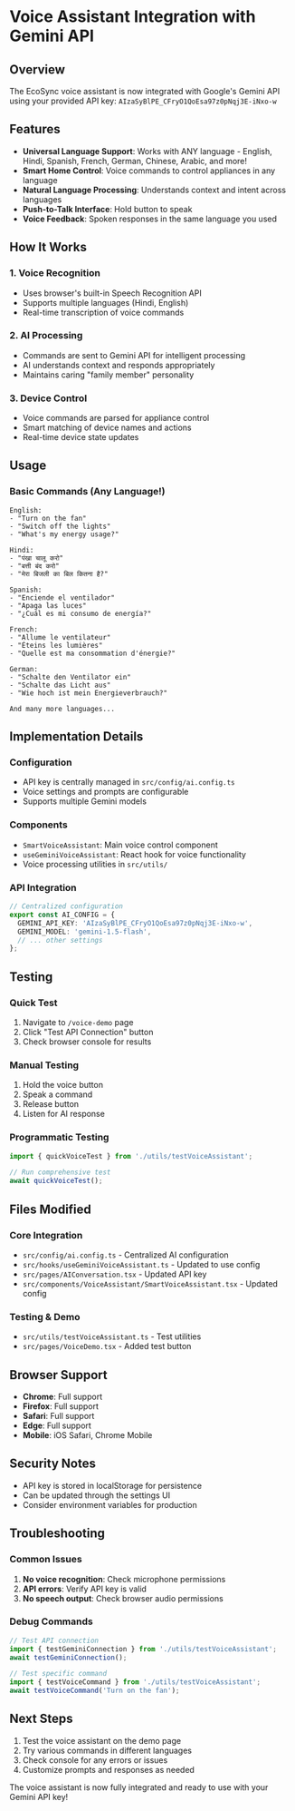 # Voice Assistant Integration with Gemini API

## Overview
The EcoSync voice assistant is now integrated with Google's Gemini API using your provided API key: `AIzaSyBlPE_CFryO1QoEsa97z0pNqj3E-iNxo-w`

## Features
- **Universal Language Support**: Works with ANY language - English, Hindi, Spanish, French, German, Chinese, Arabic, and more!
- **Smart Home Control**: Voice commands to control appliances in any language
- **Natural Language Processing**: Understands context and intent across languages
- **Push-to-Talk Interface**: Hold button to speak
- **Voice Feedback**: Spoken responses in the same language you used

## How It Works

### 1. Voice Recognition
- Uses browser's built-in Speech Recognition API
- Supports multiple languages (Hindi, English)
- Real-time transcription of voice commands

### 2. AI Processing
- Commands are sent to Gemini API for intelligent processing
- AI understands context and responds appropriately
- Maintains caring "family member" personality

### 3. Device Control
- Voice commands are parsed for appliance control
- Smart matching of device names and actions
- Real-time device state updates

## Usage

### Basic Commands (Any Language!)
```
English:
- "Turn on the fan"
- "Switch off the lights"
- "What's my energy usage?"

Hindi:
- "पंखा चालू करो"
- "बत्ती बंद करो"
- "मेरा बिजली का बिल कितना है?"

Spanish:
- "Enciende el ventilador"
- "Apaga las luces"
- "¿Cuál es mi consumo de energía?"

French:
- "Allume le ventilateur"
- "Éteins les lumières"
- "Quelle est ma consommation d'énergie?"

German:
- "Schalte den Ventilator ein"
- "Schalte das Licht aus"
- "Wie hoch ist mein Energieverbrauch?"

And many more languages...
```

## Implementation Details

### Configuration
- API key is centrally managed in `src/config/ai.config.ts`
- Voice settings and prompts are configurable
- Supports multiple Gemini models

### Components
- `SmartVoiceAssistant`: Main voice control component
- `useGeminiVoiceAssistant`: React hook for voice functionality
- Voice processing utilities in `src/utils/`

### API Integration
```typescript
// Centralized configuration
export const AI_CONFIG = {
  GEMINI_API_KEY: 'AIzaSyBlPE_CFryO1QoEsa97z0pNqj3E-iNxo-w',
  GEMINI_MODEL: 'gemini-1.5-flash',
  // ... other settings
};
```

## Testing

### Quick Test
1. Navigate to `/voice-demo` page
2. Click "Test API Connection" button
3. Check browser console for results

### Manual Testing
1. Hold the voice button
2. Speak a command
3. Release button
4. Listen for AI response

### Programmatic Testing
```typescript
import { quickVoiceTest } from './utils/testVoiceAssistant';

// Run comprehensive test
await quickVoiceTest();
```

## Files Modified

### Core Integration
- `src/config/ai.config.ts` - Centralized AI configuration
- `src/hooks/useGeminiVoiceAssistant.ts` - Updated to use config
- `src/pages/AIConversation.tsx` - Updated API key
- `src/components/VoiceAssistant/SmartVoiceAssistant.tsx` - Updated config

### Testing & Demo
- `src/utils/testVoiceAssistant.ts` - Test utilities
- `src/pages/VoiceDemo.tsx` - Added test button

## Browser Support
- **Chrome**: Full support
- **Firefox**: Full support  
- **Safari**: Full support
- **Edge**: Full support
- **Mobile**: iOS Safari, Chrome Mobile

## Security Notes
- API key is stored in localStorage for persistence
- Can be updated through the settings UI
- Consider environment variables for production

## Troubleshooting

### Common Issues
1. **No voice recognition**: Check microphone permissions
2. **API errors**: Verify API key is valid
3. **No speech output**: Check browser audio permissions

### Debug Commands
```javascript
// Test API connection
import { testGeminiConnection } from './utils/testVoiceAssistant';
await testGeminiConnection();

// Test specific command
import { testVoiceCommand } from './utils/testVoiceAssistant';
await testVoiceCommand('Turn on the fan');
```

## Next Steps
1. Test the voice assistant on the demo page
2. Try various commands in different languages
3. Check console for any errors or issues
4. Customize prompts and responses as needed

The voice assistant is now fully integrated and ready to use with your Gemini API key!